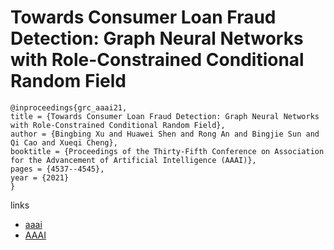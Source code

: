 # Towards Consumer Loan Fraud Detection: Graph Neural Networks with Role-Constrained Conditional Random Field

```
@inproceedings{grc_aaai21,
title = {Towards Consumer Loan Fraud Detection: Graph Neural Networks with Role-Constrained Conditional Random Field},
author = {Bingbing Xu and Huawei Shen and Rong An and Bingjie Sun and Qi Cao and Xueqi Cheng},
booktitle = {Proceedings of the Thirty-Fifth Conference on Association for the Advancement of Artificial Intelligence (AAAI)},
pages = {4537--4545},
year = {2021}
}
```

links
- [aaai](https://www.aaai.org/AAAI21Papers/AAAI-6859.XuB.pdf)
- [AAAI](https://ojs.aaai.org/index.php/AAAI/article/view/16582)
